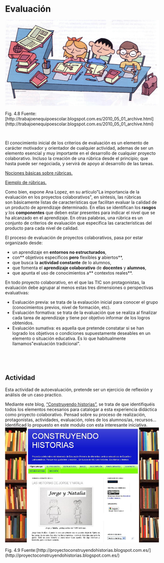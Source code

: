 
# Evaluación
![](img/recursos-humanos-cursos-confianza.1.jpg)
<td style="text-align: center;">Fig. 4.8 Fuente:[http://trabajoenequipoescolar.blogspot.com.es/2010_05_01_archive.html](http://trabajoenequipoescolar.blogspot.com.es/2010_05_01_archive.html)</td>

&nbsp;

El conocimiento inicial de los criterios de evaluación es un elemento de carácter motivador y orientador de cualquier actividad, ademas de ser un elemento esencial y muy importante en el desarrollo de cualquier proyecto colaborativo. Incluso la creación de una r&uacute;brica desde el principio; que hasta puede ser negociada, y servirá de apoyo al desarrollo de las tareas.

[Nociones básicas sobre r&uacute;bricas.](http://blogs.colombiadigital.net/pre-textos/2011/12/06/las-rubricas-instrumentos-para-valorar-aprendizajes/)

[Ejemplo de r&uacute;bricas.](http://www.xtec.cat/~eroyo/webquest/cavaluacio.htm)

Como bien, expone Ana Lopez, en su artículo"La importancia de la evaluación en los proyectos colaborativos", en síntesis, las r&uacute;bricas son&nbsp;básicamente listas de características que facilitan evaluar la calidad de un producto de aprendizaje determinado. En ellas se identifican los **rasgos** y los **componentes** que deben estar presentes para indicar el nivel que se ha alcanzado en el aprendizaje. En otras palabras, una r&uacute;brica es un conjunto de criterios de evaluación que especifica las características del producto para cada nivel de calidad.

El proceso de evaluación de proyectos colaborativos, pasa por estar organizado desde:

- un aprendizaje en **entornos no estructurados**,
- con** objetivos específicos **pero** flexibles **y** abiertos**,
- que busca la **actividad constante** de lo alumnos,
- que fomenta el **aprendizaje colaborativo** de **docentes** y **alumnos**,
- que apunta el uso de conocimientos a** contextos reales**.

En todo proyecto colaborativo, en el que las TIC son protagonistas, la evaluación debe agrupar al menos estas tres dimensiones o perspectivas evaluativas:

- Evaluación previa: se trata de la evalaución inicial para conocer el grupo (conocimientos previos, nivel de formación, etc).
- Evaluación formativa: se trata de la evaluación que se realiza al finalizar cada tarea de aprendizaje y tiene por objetivo informar de los logros obtenidos.
- Evaluación sumativa: es aquella que pretende constatar si se han logrado los objetivos o condiciones supuestamente deseables en un elemento o situación educativa. Es lo que habitualmente llamamos"evaluación tradicional".

&nbsp;

&nbsp;

## Actividad

Esta actividad de autoevaluación, pretende ser un ejercicio de reflexión y análisis de un caso practico.

Mediante este blog, [&ldquo;Construyendo historias&rdquo;](http://proyectoconstruyendohistorias.blogspot.com.es/), se trata de que identifiquéis todos los elementos necesarios para catalogar a esta experiencia didáctica como proyecto colaborativo. Pensad sobre su proceso de realización, protagonistas, actividades, evaluación, roles de los alumnos/as, recursos&hellip;Identificad lo propuesto en este modulo con esta interesante iniciativa.&nbsp;
![](img/201103BlogProyectoConstruyendoHistorias.JPG)
<td style="text-align: center;">Fig. 4.9 Fuente:[http://proyectoconstruyendohistorias.blogspot.com.es/](http://proyectoconstruyendohistorias.blogspot.com.es/)</td>

